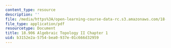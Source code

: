 ```yaml
---
content_type: resource
description: ''
file: /media/https%3A/open-learning-course-data-rc.s3.amazonaws.com/18-906-algebraic-topology-ii-spring-2020/b3152e2a5754bea0937e01c666d32959_MIT18_906S20_ch1.pdf
file_type: application/pdf
resourcetype: Document
title: 18.906 Algebraic Topology II Chapter 1
uid: b3152e2a-5754-bea0-937e-01c666d32959
---
```

